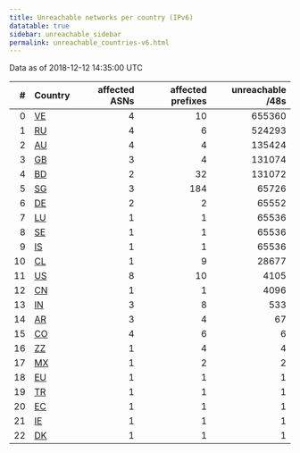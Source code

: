 ```yaml
---
title: Unreachable networks per country (IPv6)
datatable: true
sidebar: unreachable_sidebar
permalink: unreachable_countries-v6.html
---
```


Data as of 2018-12-12 14:35:00 UTC

<div class="datatable-begin"></div>

|   # | Country                      |   affected ASNs |   affected prefixes |   unreachable /48s |
|----:|:-----------------------------|----------------:|--------------------:|-------------------:|
|   0 | [VE](unreachable_ve-v6.html) |               4 |                  10 |             655360 |
|   1 | [RU](unreachable_ru-v6.html) |               4 |                   6 |             524293 |
|   2 | [AU](unreachable_au-v6.html) |               4 |                   4 |             135424 |
|   3 | [GB](unreachable_gb-v6.html) |               3 |                   4 |             131074 |
|   4 | [BD](unreachable_bd-v6.html) |               2 |                  32 |             131072 |
|   5 | [SG](unreachable_sg-v6.html) |               3 |                 184 |              65726 |
|   6 | [DE](unreachable_de-v6.html) |               2 |                   2 |              65552 |
|   7 | [LU](unreachable_lu-v6.html) |               1 |                   1 |              65536 |
|   8 | [SE](unreachable_se-v6.html) |               1 |                   1 |              65536 |
|   9 | [IS](unreachable_is-v6.html) |               1 |                   1 |              65536 |
|  10 | [CL](unreachable_cl-v6.html) |               1 |                   9 |              28677 |
|  11 | [US](unreachable_us-v6.html) |               8 |                  10 |               4105 |
|  12 | [CN](unreachable_cn-v6.html) |               1 |                   1 |               4096 |
|  13 | [IN](unreachable_in-v6.html) |               3 |                   8 |                533 |
|  14 | [AR](unreachable_ar-v6.html) |               3 |                   4 |                 67 |
|  15 | [CO](unreachable_co-v6.html) |               4 |                   6 |                  6 |
|  16 | [ZZ](unreachable_zz-v6.html) |               1 |                   4 |                  4 |
|  17 | [MX](unreachable_mx-v6.html) |               1 |                   2 |                  2 |
|  18 | [EU](unreachable_eu-v6.html) |               1 |                   1 |                  1 |
|  19 | [TR](unreachable_tr-v6.html) |               1 |                   1 |                  1 |
|  20 | [EC](unreachable_ec-v6.html) |               1 |                   1 |                  1 |
|  21 | [IE](unreachable_ie-v6.html) |               1 |                   1 |                  1 |
|  22 | [DK](unreachable_dk-v6.html) |               1 |                   1 |                  1 |

<div class="datatable-end"></div>